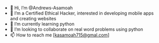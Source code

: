 - 👋 Hi, I’m @Andrews-Asamoah
- 👀 I’m a Certified Ethical Hacker, interested in developing mobile apps and creating websites
- 🌱 I’m currently learning python
- 💞️ I’m looking to collaborate on real word problems using python
- 📫 How to reach me [kasamoah715@gmal.com]

<!---
Andrews-Asamoah/Andrews-Asamoah is a ✨ special ✨ repository because its `README.md` (this file) appears on your GitHub profile.
You can click the Preview link to take a look at your changes.
--->
